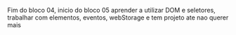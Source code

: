 Fim do bloco 04, inicio do bloco 05
aprender a utilizar DOM e seletores, trabalhar com elementos, eventos, webStorage e tem projeto ate nao querer mais
